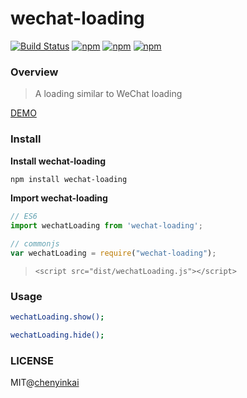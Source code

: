 # wechat-loading

[![Build Status](https://travis-ci.org/chenyinkai/wechat-loading.svg?branch=master)](https://travis-ci.org/chenyinkai/wechat-loading)
[![npm](https://img.shields.io/npm/v/wechat-loading.svg)](https://www.npmjs.com/package/wechat-loading)
[![npm](https://img.shields.io/npm/dt/wechat-loading.svg)](https://www.npmjs.com/package/wechat-loading)
[![npm](https://img.shields.io/npm/l/wechat-loading.svg)](https://www.npmjs.com/package/wechat-loading)

### Overview

>A loading similar to WeChat loading

[DEMO](https://chenyinkai.github.io/Pages/wechat-loading/example/index.html)

### Install

**Install wechat-loading**

```sh
npm install wechat-loading
```

**Import wechat-loading**

```js
// ES6
import wechatLoading from 'wechat-loading';

// commonjs
var wechatLoading = require("wechat-loading");
```

>`<script src="dist/wechatLoading.js"></script>`

### Usage

```bash
wechatLoading.show();

wechatLoading.hide();
```

### LICENSE

MIT@[chenyinkai](https://github.com/chenyinkai)
